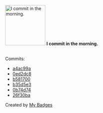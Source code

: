 <img src="https://my-badges.github.io/my-badges/morning-commits.png" alt="I commit in the morning." title="I commit in the morning." width="128">
<strong>I commit in the morning.</strong>
<br><br>

Commits:

- <a href="https://github.com/adib-yg/web/commit/a4ac99a9b56a9a1c8565e5591ca308e2510198ea">a4ac99a</a>
- <a href="https://github.com/adib-yg/web/commit/0ed2dc8d34c12dcc6f44e16e553c7c08a7caed6f">0ed2dc8</a>
- <a href="https://github.com/adib-yg/web/commit/b5817003624ee6cd8e2c61718a4e1d41372996b8">b581700</a>
- <a href="https://github.com/adib-yg/web/commit/b35d5e3f639b67e84d31acc5fb56cdb1e2f14cdf">b35d5e3</a>
- <a href="https://github.com/adib-yg/web/commit/0b74d7466ed96520c69dcad4f6b61301d67306c4">0b74d74</a>
- <a href="https://github.com/adib-yg/web/commit/26f30ba457b82c5f29c2ea10bdf97291839ccd58">26f30ba</a>


Created by <a href="https://github.com/my-badges/my-badges">My Badges</a>